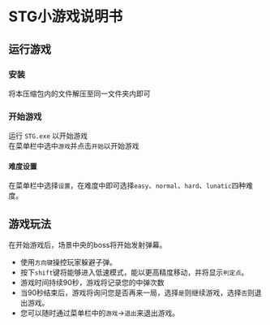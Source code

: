 STG小游戏说明书
===
## 运行游戏
### 安装
  将本压缩包内的文件解压至同一文件夹内即可
### 开始游戏
  运行 `STG.exe` 以开始游戏<br>
  在菜单栏中选中`游戏`并点击`开始`以开始游戏
#### 难度设置
  在菜单栏中选择`设置`，在难度中即可选择`easy`、`normal`、`hard`、`lunatic`四种难度。
## 游戏玩法
  在开始游戏后，场景中央的boss将开始发射弹幕。<br>
  * 使用`方向键`操控玩家躲避子弹。<br>
  * 按下`shift`键将能够进入低速模式，能以更高精度移动，并将显示`判定点`。<br>
  * 游戏时间持续90秒，游戏将记录您的中弹次数<br>
  * 当90秒结束后，游戏将询问您是否再来一局，选择`是`则继续游戏，选择`否`则退出游戏。<br>
  * 您可以随时通过菜单栏中的`游戏`->`退出`来退出游戏。

